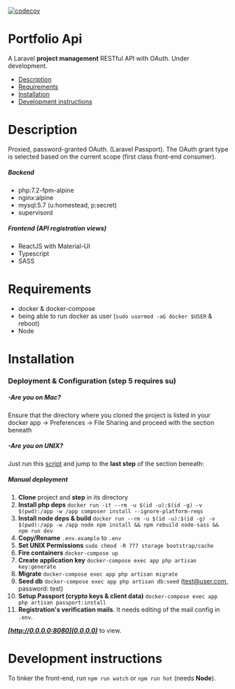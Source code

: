 [![codecov](https://codecov.io/gh/fllprbt/portfolioApi/branch/master/graph/badge.svg)](https://codecov.io/gh/fllprbt/portfolioApi)

# Portfolio Api

A Laravel **project management** RESTful API with OAuth. Under development.

-   [Description](#description)
-   [Requirements](#requirements)
-   [Installation](#installation)
-   [Development instructions](#development-instructions)

# Description

Proxied, password-granted OAuth. (Laravel Passport).
The OAuth grant type is selected based on the current scope (first class front-end consumer).

##### Backend

-   php:7.2-fpm-alpine
-   nginx:alpine
-   mysql:5.7 (u:homestead, p:secret)
-   supervisord

##### Frontend (API registration views)

-   ReactJS with Material-UI
-   Typescript
-   SASS

# Requirements

-   docker & docker-compose
-   being able to run docker as user (`sudo usermod -aG docker $USER` & reboot)
-   Node

# Installation

### Deployment & Configuration (step 5 requires su)

##### -Are you on Mac?

Ensure that the directory where you cloned the project is listed in your docker app -> Preferences -> File Sharing and proceed with the section beneath

##### -Are you on UNIX?

Just run this [script](https://github.com/fllprbt/portfolioApi/blob/master/postCloneUnix.sh) and jump to the **last step** of the section beneath:

##### Manual deployment

1. **Clone** project and **step** in its directory
2. **Install php deps** `docker run -it --rm -u $(id -u):$(id -g) -v $(pwd):/app -w /app composer install --ignore-platform-reqs`
3. **Install node deps & build** `docker run --rm -u $(id -u):$(id -g) -v $(pwd):/app -w /app node npm install && npm rebuild node-sass && npm run dev`
4. **Copy/Rename** `.env.example` to `.env`
5. **Set UNIX Permissions** `sudo chmod -R 777 storage bootstrap/cache`
6. **Fire containers** `docker-compose up`
7. **Create application key** `docker-compose exec app php artisan key:generate`
8. **Migrate** `docker-compose exec app php artisan migrate`
9. **Seed db** `docker-compose exec app php artisan db:seed` (test@user.com, password: test)
10. **Setup Passport (crypto keys & client data)** `docker-compose exec app php artisan passport:install`
11. **Registration's verification mails**. It needs editing of the mail config in `.env`.

_**[http://0.0.0.0:8080](0.0.0.0)**_ to view.

# Development instructions

To tinker the front-end, run `npm run watch` or `npm run hot` (needs **Node**).
